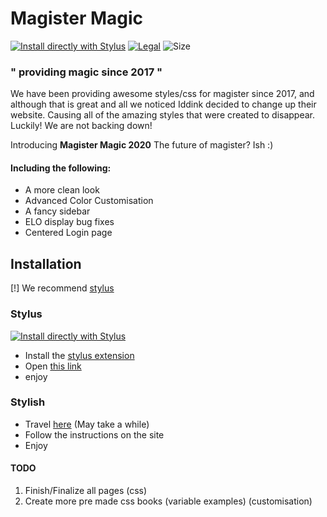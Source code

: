 # Magister Magic

[![Install directly with Stylus](https://img.shields.io/badge/Install%20directly%20with-Stylus-00adad.svg)](https://raw.githubusercontent.com/Trigstur/MagisterMagic/master/dist/main.user.css)
[![Legal](https://img.shields.io/github/license/Trigstur/MagisterMagic)](https://github.com/Trigstur/MagisterMagic/blob/master/LICENSE)
![Size](https://img.shields.io/github/repo-size/Trigstur/MagisterMagic)

### " providing magic since 2017 "

We have been providing awesome styles/css for magister since 2017, and although that is great and all we noticed Iddink decided to change up their website.
Causing all of the amazing styles that were created to disappear. Luckily! We are not backing down!

Introducing **Magister Magic 2020** 
The future of magister? Ish :)

#### Including the following:

- A more clean look 
- Advanced Color Customisation 
- A fancy sidebar 
- ELO display bug fixes 
- Centered Login page 

## Installation

[!] We recommend [stylus](https://github.com/openstyles/stylus) 
### Stylus
[![Install directly with Stylus](https://img.shields.io/badge/Install%20directly%20with-Stylus-00adad.svg?style=for-the-badge)](https://raw.githubusercontent.com/Trigstur/MagisterMagic/master/dist/main.user.css)
- Install the [stylus extension](https://github.com/openstyles/stylus/wiki/Stylish-alternatives)
- Open [this link](https://raw.githubusercontent.com/Trigstur/MagisterMagic/master/dist/main.user.css)
- enjoy

### Stylish 

- Travel [here](https://userstyles.org/styles/147779/) (May take a while)
- Follow the instructions on the site
- Enjoy

#### TODO

1. Finish/Finalize all pages (css)
2. Create more pre made css books (variable examples) (customisation)
